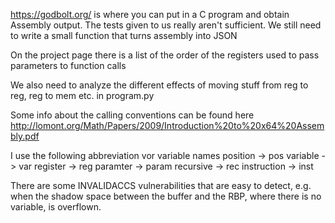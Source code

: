 https://godbolt.org/
is where you can put in a C program and obtain Assembly output.
The tests given to us really aren't sufficient.
We still need to write a small function that turns assembly into JSON

On the project page there is a list of the order of the registers used
to pass parameters to function calls

We also need to analyze the different effects of moving stuff from reg to reg,
reg to mem etc. in program.py

Some info about the calling conventions can be found here
http://lomont.org/Math/Papers/2009/Introduction%20to%20x64%20Assembly.pdf

I use the following abbreviation vor variable names
 position -> pos
 variable -> var
 register -> reg
 paramter -> param
 recursive -> rec
 instruction -> inst
 
There are some INVALIDACCS vulnerabilities that are easy to detect, e.g.
when the shadow space between the buffer and the RBP, where there is no variable,
is overflown.
 
